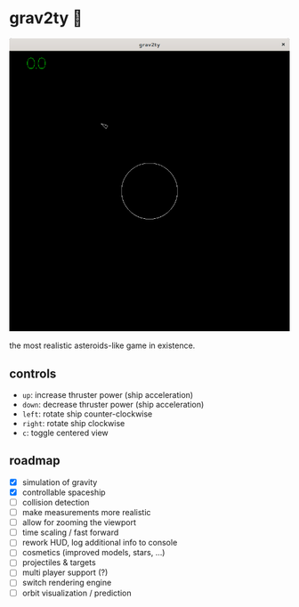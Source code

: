 # grav2ty :rocket:

![screenshot of grav2ty showing a spaceship and a planet](./grav2ty-first-commit.png)

the most realistic asteroids-like game in existence.

## controls

* `up`: increase thruster power (ship acceleration)
* `down`: decrease thruster power (ship acceleration)
* `left`: rotate ship counter-clockwise
* `right`: rotate ship clockwise
* `c`: toggle centered view

## roadmap

- [x] simulation of gravity
- [x] controllable spaceship
- [ ] collision detection
- [ ] make measurements more realistic
- [ ] allow for zooming the viewport
- [ ] time scaling / fast forward
- [ ] rework HUD, log additional info to console
- [ ] cosmetics (improved models, stars, …)
- [ ] projectiles & targets
- [ ] multi player support (?)
- [ ] switch rendering engine
- [ ] orbit visualization / prediction

